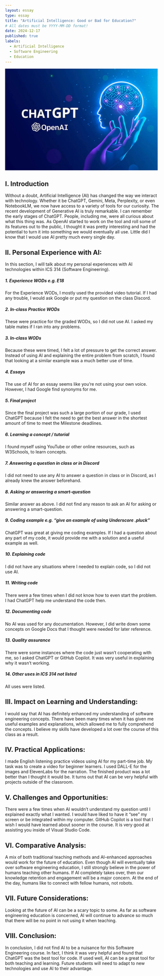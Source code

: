 ```yaml
---
layout: essay
type: essay
title: "Artificial Intelligence: Good or Bad for Education?"
# All dates must be YYYY-MM-DD format!
date: 2024-12-17
published: true
labels:
  - Artificial Intelligence
  - Software Engineering
  - Education
---
```


<img width = "500px" class="rounded fixed pe-4" src="../img/aigraphic.png">

## I. Introduction
Without a doubt, Artificial Intelligence (AI) has changed the way we interact with technology. Whether it be ChatGPT, Gemini, Meta, Perplexity, or even NotebookLM, we now have access to a variety of tools for our curiosity.
The recent development of Generative AI is truly remarkable. I can remember the early stages of ChatGPT. People, including me, were all curious about what this thing was. As OpenAI started to work on the tool and roll some of its features out to the public, I thought it was pretty interesting and had the potential to turn it into something we would eventually all use. Little did I know that I would use AI pretty much every single day.

## II. Personal Experience with AI:
In this section, I will talk about my personal experiences with AI technologies within ICS 314 (Software Engineering).

##### 1. Experience WODs e.g. E18
For the Experience WODs, I mostly used the provided video tutorial. If I had any trouble, I would ask Google or put my question on the class Discord.

##### 2. In-class Practice WODs
These were practice for the graded WODs, so I did not use AI. I asked my table mates if I ran into any problems.

##### 3. In-class WODs
Because these were timed, I felt a lot of pressure to get the correct answer. Instead of using AI and explaining the entire problem from scratch, I found that looking at a similar example was a much better use of time. 

##### 4. Essays
The use of AI for an essay seems like you’re not using your own voice. However, I had Google find synonyms for me.

##### 5. Final project
Since the final project was such a large portion of our grade, I used ChatGPT because I felt the need to get the best answer in the shortest amount of time to meet the Milestone deadlines.

##### 6. Learning a concept / tutorial
I found myself using YouTube or other online resources, such as W3Schools, to learn concepts.

##### 7. Answering a question in class or in Discord
I did not need to use any AI to answer a question in class or in Discord, as I already knew the answer beforehand.

##### 8. Asking or answering a smart-question
Similar answer as above. I did not find any reason to ask an AI for asking or answering a smart-question.

##### 9. Coding example e.g. “give an example of using Underscore .pluck”
ChatGPT was great at giving me coding examples. If I had a question about any part of my code, it would provide me with a solution and a useful example as well.

##### 10. Explaining code
I did not have any situations where I needed to explain code, so I did not use AI.

##### 11. Writing code
There were a few times when I did not know how to even start the problem. I had ChatGPT help me understand the code then.

##### 12. Documenting code
No AI was used for any documentation. However, I did write down some concepts on Google Docs that I thought were needed for later reference.

##### 13. Quality assurance
There were some instances where the code just wasn’t cooperating with me, so I asked ChatGPT or GitHub Copilot. It was very useful in explaining why it wasn’t working.

##### 14. Other uses in ICS 314 not listed
All uses were listed.

## III. Impact on Learning and Understanding:
I would say that AI has definitely enhanced my understanding of software engineering concepts. There have been many times when it has given me useful examples and explanations, which allowed me to fully comprehend the concepts. I believe my skills have developed a lot over the course of this class as a result.

## IV. Practical Applications:
I made English listening practice videos using AI for my part-time job. My task was to create a video for beginner learners. I used DALL-E for the images and ElevenLabs for the narration. The finished product was a lot better than I thought it would be. It turns out that AI can be very helpful with projects outside of the classroom.

## V. Challenges and Opportunities:
There were a few times when AI wouldn’t understand my question until I explained exactly what I wanted. I would have liked to have it “see” my screen or be integrated within my computer. GitHub Copilot is a tool that I wish I would have learned about sooner in the course. It is very good at assisting you inside of Visual Studio Code.

## VI. Comparative Analysis:
A mix of both traditional teaching methods and AI-enhanced approaches would work for the future of education. Even though AI will eventually take over software engineering education, I still strongly believe in the power of humans teaching other humans. If AI completely takes over, then our knowledge retention and engagement will be a major concern. At the end of the day, humans like to connect with fellow humans, not robots.

## VII. Future Considerations:
Looking at the future of AI can be a scary topic to some. As far as software engineering education is concerned, AI will continue to advance so much that there will be no point in not using it when teaching.

## VIII. Conclusion:
In conclusion, I did not find AI to be a nuisance for this Software Engineering course. In fact, I think it was very helpful and found that ChatGPT was the best tool for code. If used well, AI can be a great tool for both teaching and learning. Future students will need to adapt to new technologies and use AI to their advantage. 



